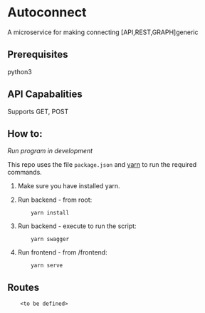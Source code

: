 # Autoconnect
A microservice for making connecting [API,REST,GRAPH]generic

## Prerequisites
python3

## API Capabalities
Supports GET, POST

## How to:

*Run program in development*

This repo uses the file ```package.json``` and [yarn](https://yarnpkg.com/lang/en/) to run the required commands.

1. Make sure you have installed yarn.

2. Run backend - from root:
    ```
        yarn install
    ```

3. Run backend - execute to run the script:
    ```
        yarn swagger
    ```

4. Run frontend - from /frontend:
    ```
        yarn serve
    ```


## Routes
```
    <to be defined>
```